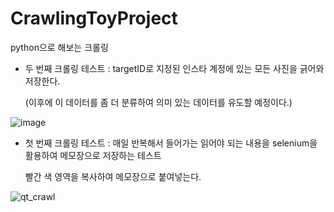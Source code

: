 # CrawlingToyProject

python으로 해보는 크롤링

 - 두 번째 크롤링 테스트 : targetID로 지정된 인스타 계정에 있는 모든 사진을 긁어와 저장한다.
 
   (이후에 이 데이터를 좀 더 분류하여 의미 있는 데이터를 유도할 예정이다.)
   
   
 ![image](https://user-images.githubusercontent.com/53415000/102248293-603f0180-3f44-11eb-9b1b-e3fd736c27c7.png)
   




 - 첫 번째 크롤링 테스트 : 매일 반복해서 들어가는 읽어야 되는 내용을 selenium을 활용하여 메모장으로 저장하는 테스트
 
   빨간 색 영역을 복사하여 메모장으로 붙여넣는다.
   
 
 ![qt_crawl](https://user-images.githubusercontent.com/53415000/100831648-90e55c80-34a9-11eb-9426-752dd1f97023.png)
